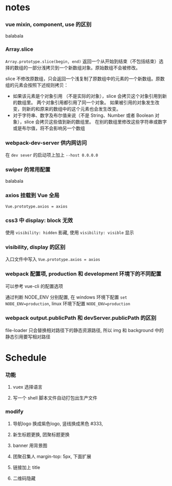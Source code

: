 # notes

### vue mixin, component, use 的区别

balabala

### Array.slice

`Array.prototype.slice(begin, end)` 返回一个从开始到结束（不包括结束）选择的数组的一部分浅拷贝到一个新数组对象。原始数组不会被修改。

slice 不修改原数组，只会返回一个浅复制了原数组中的元素的一个新数组。原数组的元素会按照下述规则拷贝：

- 如果该元素是个对象引用 （不是实际的对象），slice 会拷贝这个对象引用到新的数组里。 两个对象引用都引用了同一个对象。 如果被引用的对象发生改变，则新的和原来的数组中的这个元素也会发生改变。
- 对于字符串、数字及布尔值来说（不是 String、Number 或者 Boolean 对象），slice 会拷贝这些值到新的数组里。 在别的数组里修改这些字符串或数字或是布尔值，将不会影响另一个数组

### webpack-dev-server 供内网访问

在 `dev sever` 的启动项上加上 `--host 0.0.0.0`

### swiper 的常用配置

balabala

### axios 挂载到 Vue 全局

`Vue.prototype.axios = axios`

### css3 中 display: block 无效

使用 `visibility: hidden` 影藏, 使用 `visibility: visible` 显示

### visibility, display 的区别

入口文件中写入 `Vue.prototype.axios = axios`

### webpack 配置项, production 和 development 环境下的不同配置

可以参考 vue-cli 的配置选项

通过判断 NODE_ENV 分别配置, 在 windows 环境下配置 `set NODE_ENV=production`, linux 环境下配置 `NODE_ENV=production`

### webpack output.publicPath 和 devServer.publicPath 的区别

file-loader 只会替换相对路径下的静态资源路径, 所以 img 和 background 中的静态引用要写相对路径

# Schedule

### 功能

1. vuex 选择语言

2. 写一个 shell 脚本文件自动打包出生产文件

### modify

1. 导航logo 换成紫色logo, 竖线换成黑色 #333, 

2. 新生标题更换, 团聚标题更换

3. banner 用背景图

4. 团聚召集人 margin-top: 5px, 下面扩展

5. 链接加上 title 

6. 二维码隐藏